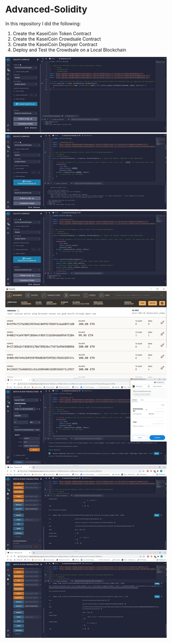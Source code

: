 # Advanced-Solidity

In this repository I did the following:
  1. Create the KaseiCoin Token Contract
  2. Create the KaseiCoin Crowdsale Contract
  3. Create the KaseiCoin Deployer Contract
  4. Deploy and Test the Crowdsale on a Local Blockchain

![Picture1](Picture1.png)
![Picture2](Picture2.png)
![Picture3](Picture3.png)
![Picture4](Picture4.png)
![Picture5](Picture5.png)
![Picture6](Picture6.png)
![Picture7](Picture7.png)
